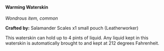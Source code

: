 #### Warming Waterskin
_Wondrous item, common_

**Crafted by:** Salamander Scales x1 small pouch (Leatherworker)

This waterskin can hold up to 4 pints of liquid. Any liquid kept in this waterskin is automatically brought to and kept at 212 degrees Fahrenheit.